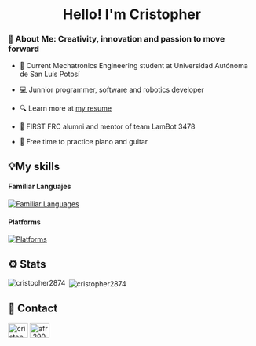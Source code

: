<h1 align="center"> Hello! I'm Cristopher </h1>
<h3>👋 About Me: Creativity, innovation and passion to move forward</h3>

- 📘 Current Mechatronics Engineering student at Universidad Autónoma de San Luis Potosí

- 💻 Junnior programmer, software and robotics developer

- 🔍 Learn more at [my resume](https://github.com/Cristopher2874/Cristopher2874/edit/main/README.md)

- 🤖 FIRST FRC alumni and mentor of team LamBot 3478

- 🎼 Free time to practice piano and guitar

<h2>💡My skills</h2>

#### Familiar Languajes
[![Familiar Languages](https://skillicons.dev/icons?i=cpp,py,java,js,latex)](https://skillicons.dev)

#### Platforms
[![Platforms](https://skillicons.dev/icons?i=arduino,react,flutter,git,opencv,sklearn,html,css,vite,vscode)](https://skillicons.dev)

<h2>⚙️ Stats</h2>


<p><img align="left" src="https://github-readme-stats.vercel.app/api/top-langs?username=cristopher2874&show_icons=true&locale=en&layout=compact" alt="cristopher2874" /></p>

<p>&nbsp;<img align="center" src="https://github-readme-stats.vercel.app/api?username=cristopher2874&show_icons=true&locale=en" alt="cristopher2874" /></p>

<h2>📲 Contact</h2>
<a href="https://www.linkedin.com/in/cristopherhdz/" target="blank"><img align="center" src="https://raw.githubusercontent.com/rahuldkjain/github-profile-readme-generator/master/src/images/icons/Social/linked-in-alt.svg" alt="cristopher_2874" height="30" width="40" /></a>
<a href="https://www.instagram.com/cristopher_hdz04/" target="blank"><img align="center" src="https://raw.githubusercontent.com/rahuldkjain/github-profile-readme-generator/master/src/images/icons/Social/instagram.svg" alt="afr.2903" height="30" width="40" /></a>

